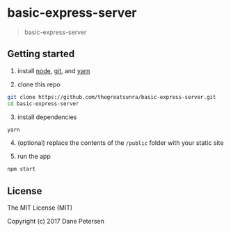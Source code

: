 # basic-express-server

> basic-express-server

## Getting started

1) install [node](https://nodejs.org/en/), [git](https://git-scm.com/downloads), and [yarn](https://yarnpkg.com/lang/en/docs/install/)

2) clone this repo

```bash
git clone https://github.com/thegreatsunra/basic-express-server.git
cd basic-express-server
```

3) install dependencies

```bash
yarn
```

4) (optional) replace the contents of the `/public` folder with your static site

5) run the app

```bash
npm start
```

## License

The MIT License (MIT)

Copyright (c) 2017 Dane Petersen
